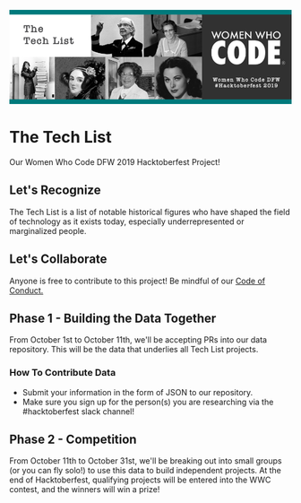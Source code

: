 ![Women Who Code Hacktoberfest 2019 banner image](hacktoberfest_readme_image.png)

# The Tech List
Our Women Who Code DFW 2019 Hacktoberfest Project!

## Let's Recognize
The Tech List is a list of notable historical figures who have shaped the field of technology as it exists today, especially underrepresented or marginalized people.  

## Let's Collaborate
Anyone is free to contribute to this project! Be mindful of our [Code of Conduct.](https://www.womenwhocode.com/codeofconduct)

## Phase 1 - Building the Data Together
From October 1st to October 11th, we'll be accepting PRs into our data repository. This will be the data that underlies all Tech List projects. 

### How To Contribute Data
* Submit your information in the form of JSON to our repository. 
* Make sure you sign up for the person(s) you are researching via the #hacktoberfest slack channel!

## Phase 2 - Competition
From October 11th to October 31st, we'll be breaking out into small groups (or you can fly solo!) to use this data to build independent projects. At the end of Hacktoberfest, qualifying projects will be entered into the WWC contest, and the winners will win a prize!

